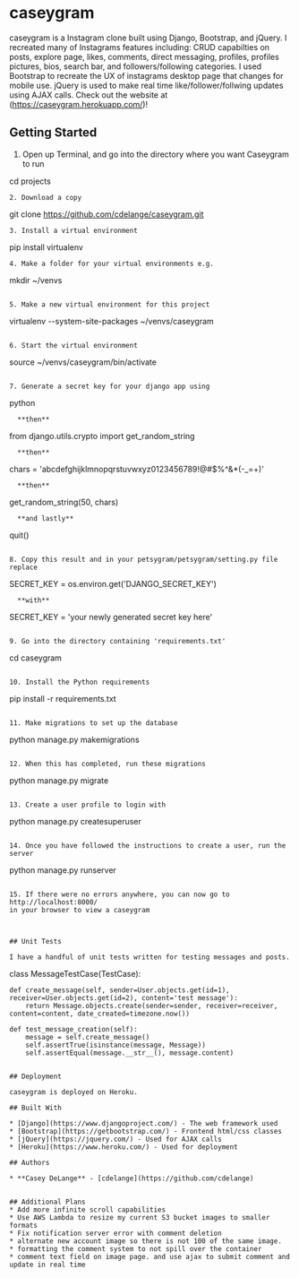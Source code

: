 # caseygram
caseygram is a Instagram clone built using Django, Bootstrap, and jQuery. I recreated many of Instagrams features including: CRUD capabilties on posts, explore page, likes, comments, direct messaging, profiles, profiles pictures, bios, search bar, and followers/following categories. I used Bootstrap to recreate the UX of instagrams desktop page that changes for mobile use. jQuery is used to make real time like/follower/follwing updates using AJAX calls. Check out the website at (https://caseygram.herokuapp.com/)!
## Getting Started

1. Open up Terminal, and go into the directory where you want Caseygram to run

cd projects
```
2. Download a copy
```
git clone https://github.com/cdelange/caseygram.git
```
3. Install a virtual environment
```
pip install virtualenv
```
4. Make a folder for your virtual environments e.g.
```
mkdir ~/venvs
```

5. Make a new virtual environment for this project
```
virtualenv --system-site-packages ~/venvs/caseygram
```

6. Start the virtual environment
```
source ~/venvs/caseygram/bin/activate
```

7. Generate a secret key for your django app using
```
python
```
  **then**
```
from django.utils.crypto import get_random_string
```
  **then**
```
chars = 'abcdefghijklmnopqrstuvwxyz0123456789!@#$%^&*(-_=+)'
```
  **then**
```
get_random_string(50, chars)
```
  **and lastly**
```
quit()
```

8. Copy this result and in your petsygram/petsygram/setting.py file replace
```
SECRET_KEY = os.environ.get('DJANGO_SECRET_KEY')
```
  **with**
```
SECRET_KEY = 'your newly generated secret key here'
```

9. Go into the directory containing 'requirements.txt'
```
cd caseygram
```

10. Install the Python requirements
```
pip install -r requirements.txt
```

11. Make migrations to set up the database
```
python manage.py makemigrations
```

12. When this has completed, run these migrations
```
python manage.py migrate
```

13. Create a user profile to login with
```
python manage.py createsuperuser
```

14. Once you have followed the instructions to create a user, run the server
```
python manage.py runserver
```

15. If there were no errors anywhere, you can now go to http://localhost:8000/
in your browser to view a caseygram



## Unit Tests

I have a handful of unit tests written for testing messages and posts.

```
class MessageTestCase(TestCase):

    def create_message(self, sender=User.objects.get(id=1), receiver=User.objects.get(id=2), content='test message'):
        return Message.objects.create(sender=sender, receiver=receiver, content=content, date_created=timezone.now())

    def test_message_creation(self):
        message = self.create_message()
        self.assertTrue(isinstance(message, Message))
        self.assertEqual(message.__str__(), message.content)
```

## Deployment

caseygram is deployed on Heroku.

## Built With

* [Django](https://www.djangoproject.com/) - The web framework used
* [Bootstrap](https://getbootstrap.com/) - Frontend html/css classes
* [jQuery](https://jquery.com/) - Used for AJAX calls
* [Heroku](https://www.heroku.com/) - Used for deployment

## Authors

* **Casey DeLange** - [cdelange](https://github.com/cdelange)


## Additional Plans
* Add more infinite scroll capabilities
* Use AWS Lambda to resize my current S3 bucket images to smaller formats
* Fix notification server error with comment deletion
* alternate new account image so there is not 100 of the same image.
* formatting the comment system to not spill over the container
* comment text field on image page. and use ajax to submit comment and update in real time
